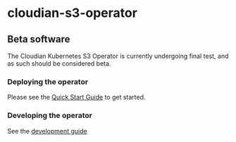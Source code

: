 # cloudian-s3-operator

## Beta software

The Cloudian Kubernetes S3 Operator is currently undergoing final test, and as such should be considered beta.

### Deploying the operator

Please see the [Quick Start Guide](CloudianK8sS3Operator_v-1.0-beta.pdf) to get started.

### Developing the operator

See the [development guide](DEV.md)

